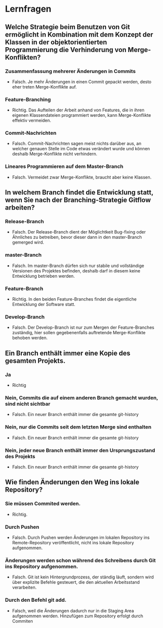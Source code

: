 # Lernfragen

## Welche Strategie beim Benutzen von Git ermöglicht in Kombination mit dem Konzept der Klassen in der objektorientierten Programmierung die Verhinderung von Merge-Konflikten?

### Zusammenfassung mehrerer Änderungen in Commits
- Falsch. Je mehr Änderungen in einen Commit gepackt werden, desto eher treten Merge-Konflikte auf.

### Feature-Branching
- Richtig. Das Aufteilen der Arbeit anhand von Features, die in ihren eigenen Klassendateien programmiert werden, kann Merge-Konflikte effektiv vermeiden.

### Commit-Nachrichten
- Falsch. Commit-Nachrichten sagen meist nichts darüber aus, an welcher genauen Stelle im Code etwas verändert wurde und können deshalb Merge-Konflikte nicht verhindern.

### Lineares Programmieren auf dem Master-Branch
- Falsch. Vermeidet zwar Merge-Konflikte, braucht aber keine Klassen.




## In welchem Branch findet die Entwicklung statt, wenn Sie nach der Branching-Strategie Gitflow arbeiten?

### Release-Branch
- Falsch. Der Release-Branch dient der Möglichtkeit Bug-fixing oder Ähnliches zu betreiben, bevor dieser dann in den master-Branch gemerged wird.

### master-Branch
- Falsch. Im master-Branch dürfen sich nur stabile und vollständige Versionen des Projektes befinden, deshalb darf in diesem keine Entwicklung betrieben werden.

### Feature-Branch
- Richtig. In den beiden Feature-Branches findet die eigentliche Entwicklung der Software statt.

### Develop-Branch
- Falsch. Der Develop-Branch ist nur zum Mergen der Feature-Branches zuständig, hier sollen gegebenenfalls auftretende Merge-Konflikte behoben werden.

## Ein Branch enthält immer eine Kopie des gesamten Projekts.

### Ja
- Richtig

### Nein, Commits die auf einem anderen Branch gemacht wurden, sind nicht sichtbar
- Falsch. Ein neuer Branch enthält immer die gesamte git-history

### Nein, nur die Commits seit dem letzten Merge sind enthalten
- Falsch. Ein neuer Branch enthält immer die gesamte git-history

### Nein, jeder neue Branch enthält immer den Ursprungszustand des Projekts
- Falsch. Ein neuer Branch enthält immer die gesamte git-history


## Wie finden Änderungen den Weg ins lokale Repository?

### Sie müssen Commited werden.
- Richtig.

### Durch Pushen
- Falsch. Durch Pushen werden Änderungen im lokalen Repository ins Remote-Repository veröffentlicht, nicht ins lokale Repository aufgenommen.

### Änderungen werden schon während des Schreibens durch Git ins Repository aufgenommen.
- Falsch. Git ist kein Hintergrundprozess, der ständig läuft, sondern wird über explizite Befehle gesteuert, die den aktuellen Arbeitsstand verarbeiten.

### Durch den Befehl git add.
- Falsch, weil die Änderungen dadurch nur in die Staging Area aufgenommen werden. Hinzufügen zum Repository erfolgt durch Commiten
